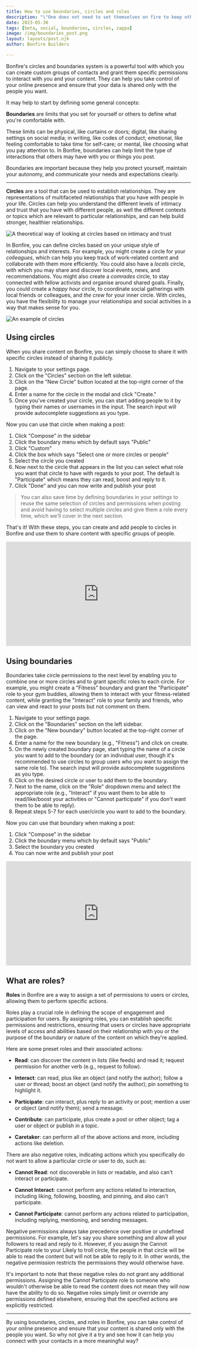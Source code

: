 ```yaml
---
title: How to use boundaries, circles and roles
description: "\"One does not need to set themselves on fire to keep other people warm.\""
date: 2023-05-30
tags: [beta, social, boundaries, circles, zappa]
image: /img/boundaries_post.png
layout: layouts/post.njk
author: Bonfire Builders

---
```


Bonfire's circles and boundaries system is a powerful tool with which you can create custom groups of contacts and grant them specific permissions to interact with you and your content. They can help you take control of your online presence and ensure that your data is shared only with the people you want. 

It may help to start by defining some general concepts:

**Boundaries** are limits that you set for yourself or others to define what you're comfortable with. 

These limits can be physical, like curtains or doors; digital, like sharing settings on social media; in writing, like codes of conduct; emotional, like feeling comfortable to take time for self-care; or mental, like choosing what you pay attention to. In Bonfire, boundaries can help limit the type of interactions that others may have with you or things you post. 

Boundaries are important because they help you protect yourself, maintain your autonomy, and communicate your needs and expectations clearly. 

---

**Circles** are a tool that can be used to establish relationships. They are representations of multifaceted relationships that you have with people in your life. Circles can help you understand the different levels of intimacy and trust that you have with different people, as well the different contexts or topics which are relevant to particular relationships, and can help build stronger, healthier relationships.

![A theoretical way of looking at circles based on intimacy and trust](https://shiftdesign.org/content/uploads/2019/03/circles2-1024x769.png)

In Bonfire, you can define circles based on your unique style of relationships and interests. For example, you might create a circle for your *colleagues*, which can help you keep track of work-related content and collaborate with them more efficiently. You could also have a *locals* circle, with which you may share and discover local events, news, and recommendations. You might also create a *comrades* circle, to stay connected with fellow activists and organise around shared goals. Finally, you could create a *happy hour* circle, to coordinate social gatherings with local friends or colleagues, and *the crew* for your inner circle. With circles, you have the flexibility to manage your relationships and social activities in a way that makes sense for you. 

![An example of circles](/img/circles-example.png)

## Using circles

When you share content on Bonfire, you can simply choose to share it with specific circles instead of sharing it publicly. 

1. Navigate to your settings page.
2. Click on the "Circles" section on the left sidebar.
3. Click on the "New Circle" button located at the top-right corner of the page.
4. Enter a name for the circle in the modal and click "Create."
5. Once you've created your circle, you can start adding people to it by typing their names or usernames in the input. The search input will provide autocomplete suggestions as you type.

Now you can use that circle when making a post:
1. Click "Compose" in the sidebar
2. Click the boundary menu which by default says "Public"
3. Click "Custom"
4. Click the box which says "Select one or more circles or people"
5. Select the circle you created
6. Now next to the circle that appears in the list you can select what role you want that circle to have with regards to your post. The default is "Participate" which means they can read, boost and reply to it. 
7. Click "Done" and you can now write and publish your post

> You can also save time by defining boundaries in your settings to reuse the same selection of circles and permissions when posting and avoid having to select multiple circles and give them a role every time, which we'll cover in the next section. 

That's it! With these steps, you can create and add people to circles in Bonfire and use them to share content with specific groups of people. 

<div style="position: relative; padding-bottom: 56.25%; height: 0;"><iframe src="https://www.loom.com/embed/c063e8b219524f858192fc9a82b9f41a" frameborder="0" webkitallowfullscreen mozallowfullscreen allowfullscreen style="position: absolute; top: 0; left: 0; width: 100%; height: 100%;"></iframe></div>


## Using boundaries

Boundaries take circle permissions to the next level by enabling you to combine one or more circles and to grant specific roles to each circle. For example, you might create a "Fitness" boundary and grant the "Participate" role to your gym buddies, allowing them to interact with your fitness-related content, while granting the "Interact" role to your family and friends, who can view and react to your posts but not comment on them.

1. Navigate to your settings page.
2. Click on the "Boundaries" section on the left sidebar.
3. Click on the "New boundary" button located at the top-right corner of the page.
4. Enter a name for the new boundary (e.g., "Fitness") and click on create.
5. On the newly created boundary page, start typing the name of a circle you want to add to the boundary (or an individual user, though it's recommended to use circles to group users who you want to assign the same role to). The search input will provide autocomplete suggestions as you type.
6. Click on the desired circle or user to add them to the boundary.
7. Next to the name, click on the "Role" dropdown menu and select the appropriate role (e.g., "Interact" if you want them to be able to read/like/boost your activities or "Cannot participate" if you don't want them to be able to reply).
8. Repeat steps 5-7 for each user/circle you want to add to the boundary.

Now you can use that boundary when making a post:
1. Click "Compose" in the sidebar
2. Click the boundary menu which by default says "Public"
5. Select the boundary you created
7. You can now write and publish your post


<div style="position: relative; padding-bottom: 56.25%; height: 0;"><iframe src="https://www.loom.com/embed/6fc942fb149c457d97148730eb5fd333" frameborder="0" webkitallowfullscreen mozallowfullscreen allowfullscreen style="position: absolute; top: 0; left: 0; width: 100%; height: 100%;"></iframe></div>

## What are roles?

**Roles** in Bonfire are a way to assign a set of permissions to users or circles, allowing them to perform specific actions. 

Roles play a crucial role in defining the scope of engagement and participation for users. By assigning roles, you can establish specific permissions and restrictions, ensuring that users or circles have appropriate levels of access and abilities based on their relationship with you or the purpose of the boundary or nature of the content on which they're applied. 

Here are some preset roles and their associated actions:

- **Read**: can discover the content in lists (like feeds) and read it; request permission for another verb (e.g., request to follow).

- **Interact**: can read, plus like an object (and notify the author); follow a user or thread; boost an object (and notify the author); pin something to highlight it.

- **Participate**: can interact, plus reply to an activity or post; mention a user or object (and notify them); send a message.

- **Contribute**: can participate, plus create a post or other object; tag a user or object or publish in a topic.

- **Caretaker**: can perform all of the above actions and more, including actions like deletion.

There are also negative roles, indicating actions which you specifically do not want to allow a particular circle or user to do, such as:

- **Cannot Read**: not discoverable in lists or readable, and also can't interact or participate.

- **Cannot Interact**: cannot perform any actions related to interaction, including liking, following, boosting, and pinning, and also can't participate.

- **Cannot Participate**: cannot perform any actions related to participation, including replying, mentioning, and sending messages.

Negative permissions always take precedence over positive or undefined permissions. For example, let's say you share something and allow all your followers to read and reply to it. However, if you assign the Cannot Participate role to your Likely to troll circle, the people in that circle will be able to read the content but will not be able to reply to it. In other words, the negative permission restricts the permissions they would otherwise have.

It's important to note that these negative roles do not grant any additional permissions. Assigning the Cannot Participate role to someone who wouldn't otherwise be able to read the content does not mean they will now have the ability to do so. Negative roles simply limit or override any permissions defined elsewhere, ensuring that the specified actions are explicitly restricted.

---

By using boundaries, circles, and roles in Bonfire, you can take control of your online presence and ensure that your content is shared only with the people you want. So why not give it a try and see how it can help you connect with your contacts in a more meaningful way?